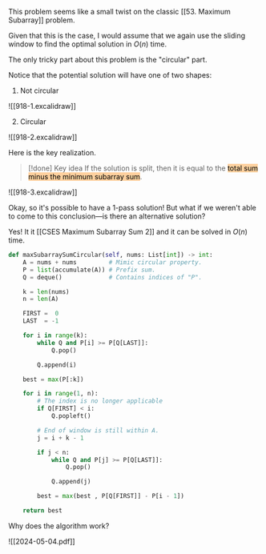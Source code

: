 This problem seems like a small twist on the classic [[53. Maximum Subarray]] problem.

Given that this is the case, I would assume that we again use the sliding window to find the optimal solution in $O(n)$ time.

The only tricky part about this problem is the "circular" part.

Notice that the potential solution will have one of two shapes:

1. Not circular

![[918-1.excalidraw]]

2. Circular

![[918-2.excalidraw]]

Here is the key realization.

>[!done] Key idea
>If the solution is split, then it is equal to the <mark style="background: #FFB86CA6;">total sum minus the minimum subarray sum</mark>.

![[918-3.excalidraw]]

Okay, so it's possible to have a 1-pass solution! But what if we weren't able to come to this conclusion—is there an alternative solution?

Yes! It it [[CSES Maximum Subarray Sum 2]] and it can be solved in $O(n)$ time.

```python
def maxSubarraySumCircular(self, nums: List[int]) -> int:
	A = nums + nums         # Mimic circular property.
	P = list(accumulate(A)) # Prefix sum.
	Q = deque()             # Contains indices of "P".

	k = len(nums)
	n = len(A)

	FIRST =  0
	LAST  = -1

	for i in range(k):
		while Q and P[i] >= P[Q[LAST]]:
			Q.pop()

		Q.append(i)

	best = max(P[:k])

	for i in range(1, n):
		# The index is no longer applicable
		if Q[FIRST] < i:
			Q.popleft()

		# End of window is still within A.
		j = i + k - 1

		if j < n:
			while Q and P[j] >= P[Q[LAST]]:
				Q.pop()

			Q.append(j)

		best = max(best , P[Q[FIRST]] - P[i - 1])

	return best
```

Why does the algorithm work?

![[2024-05-04.pdf]]
